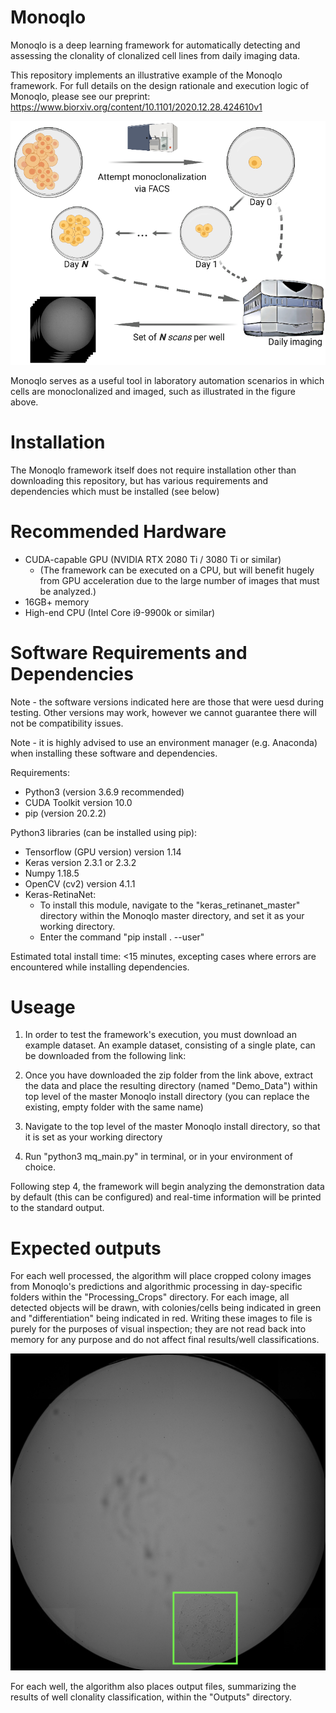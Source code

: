# Monoqlo
Monoqlo is a deep learning framework for automatically detecting and assessing the clonality of clonalized cell lines from daily imaging data. 

This repository implements an illustrative example of the Monoqlo framework. For full details on the design rationale and execution logic of Monoqlo, please see our preprint:
https://www.biorxiv.org/content/10.1101/2020.12.28.424610v1



![Data generation](data_generation.png)

Monoqlo serves as a useful tool in laboratory automation scenarios in which cells are monoclonalized and imaged, such as illustrated in the figure above.



# Installation

The Monoqlo framework itself does not require installation other than downloading this repository, but has various requirements and dependencies which must be installed (see below)

# Recommended Hardware

- CUDA-capable GPU (NVIDIA RTX 2080 Ti / 3080 Ti or similar)
  - (The framework can be executed on a CPU, but will benefit hugely from GPU acceleration due to the large number of images that must be analyzed.)
- 16GB+ memory
- High-end CPU (Intel Core i9-9900k or similar)


# Software Requirements and Dependencies

Note - the software versions indicated here are those that were uesd during testing. Other versions may work, however we cannot guarantee there will not be compatibility issues.

Note - it is highly advised to use an environment manager (e.g. Anaconda) when installing these software and dependencies.

Requirements:
- Python3 (version 3.6.9 recommended)
- CUDA Toolkit version 10.0
- pip (version 20.2.2)

Python3 libraries (can be installed using pip):
- Tensorflow (GPU version) version 1.14
- Keras version 2.3.1 or 2.3.2
- Numpy 1.18.5
- OpenCV (cv2) version 4.1.1
- Keras-RetinaNet:
  - To install this module, navigate to the "keras_retinanet_master" directory within the Monoqlo master directory, and set it as your working directory.
  - Enter the command "pip install . --user"

Estimated total install time: <15 minutes, excepting cases where errors are encountered while installing dependencies.

# Useage

1. In order to test the framework's execution, you must download an example dataset. An example dataset, consisting of a single plate, can be downloaded from the following link:

2. Once you have downloaded the zip folder from the link above, extract the data and place the resulting directory (named "Demo_Data") within top level of the master Monoqlo install directory (you can replace the existing, empty folder with the same name)

3. Navigate to the top level of the master Monoqlo install directory, so that it is set as your working directory

4. Run "python3 mq_main.py" in terminal, or in your environment of choice.

Following step 4, the framework will begin analyzing the demonstration data by default (this can be configured) and real-time information will be printed to the standard output.

# Expected outputs

For each well processed, the algorithm will place cropped colony images from Monoqlo's predictions and algorithmic processing in day-specific folders within the "Processing_Crops" directory. For each image, all detected objects will be drawn, with colonies/cells being indicated in green and "differentiation" being indicated in red. Writing these images to file is purely for the purposes of visual inspection; they are not read back into memory for any purpose and do not affect final results/well classifications.

![Illustrative output](output_illustration.png)

For each well, the algorithm also places output files, summarizing the results of well clonality classification, within the "Outputs" directory.

